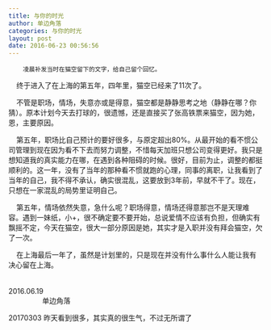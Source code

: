 ```yaml
---
title: 与你的时光
author: 单边角落
categories: 与你的时光
layout: post
date: 2016-06-23 00:56:56
---
```

		凌晨补发当时在猫空留下的文字，给自己留个回忆。

    终于进入了在上海的第五年，四年里，猫空已经来了11次了。

    不管是职场，情场，失意亦或是得意，猫空都是静静思考之地（静静在哪？你猜）。原本计划今天去打球的，很遗憾，还是直接买了张高铁票来猫空，因为她，恩，主要原因。

    第五年，职场比自己预计的要好很多，与原定超出80%。从最开始的看不惯公司管理到现在因为看不下去而努力调整，不惜每天加班只想公司变得更好。我只是想知道我的真实能力在哪，在遇到各种阻碍的时候。很好，目前为止，调整的都挺顺利的。这一年，没有了当年的那种看不惯就跑的心理，同事的离职，让我看到了当年的自己，我不得不承认，确实很混乱，这要放到3年前，早就不干了。现在，只想在一家混乱的局势里证明自己。

    第五年，情场依然失意，急什么呢？职场得意，情场还得意那岂不是天理难容。遇到一妹纸，小+，很不确定要不要开始，总说爱情不应该有负担，但确实有飘摇不定，今天在猫空，很大一部分原因是她，其实才是入职并没有拜会猫空，欠了一次。

    在上海最后一年了，虽然是计划里的，只是现在并没有什么事什么人能让我有决心留在上海。
                                                                                                                                    
2016.06.19                                                                                                                              
单边角落

20170303
昨天看到很多，其实真的很生气，不过无所谓了
